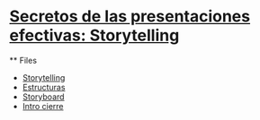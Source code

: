 # [Secretos de las presentaciones efectivas: Storytelling](https://cglearning.udemy.com/course/secretos-de-las-presentaciones-efectivas-storytelling/)

** Files
* [Storytelling](./files/storytelling.pdf)
* [Estructuras](./files/estructuras.pdf)
* [Storyboard](./files/storyboard.pdf)
* [Intro cierre](./files/intro_cierre.pdf)
